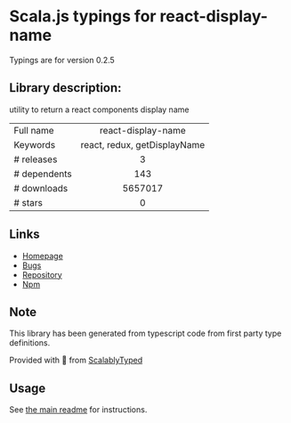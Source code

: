 
# Scala.js typings for react-display-name

Typings are for version 0.2.5

## Library description:
utility to return a react components display name

|                    |                 |
| ------------------ | :-------------: |
| Full name          | react-display-name |
| Keywords           | react, redux, getDisplayName |
| # releases         | 3 |
| # dependents       | 143 |
| # downloads        | 5657017 |
| # stars            | 0 |

## Links
- [Homepage](https://github.com/jurassix/react-display-name#readme)
- [Bugs](https://github.com/jurassix/react-display-name/issues)
- [Repository](https://github.com/jurassix/react-display-name)
- [Npm](https://www.npmjs.com/package/react-display-name)
    


## Note
This library has been generated from typescript code from first party type definitions.

Provided with :purple_heart: from [ScalablyTyped](https://github.com/oyvindberg/ScalablyTyped)

## Usage
See [the main readme](../../readme.md) for instructions.


